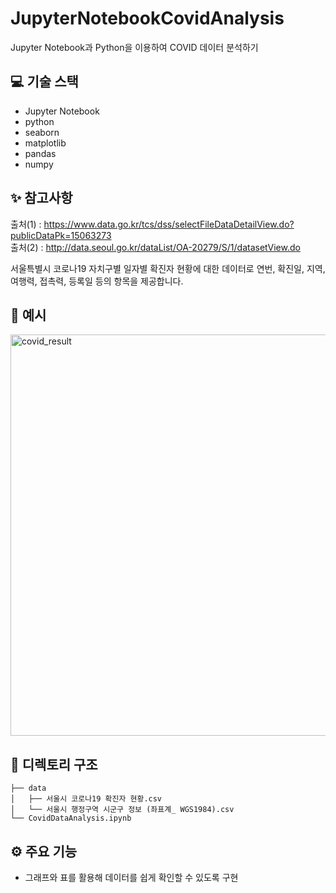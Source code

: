 # JupyterNotebookCovidAnalysis
Jupyter Notebook과 Python을 이용하여 COVID 데이터 분석하기

## 💻 기술 스택

- Jupyter Notebook
- python
- seaborn
- matplotlib
- pandas
- numpy

## ✨ 참고사항

출처(1) : https://www.data.go.kr/tcs/dss/selectFileDataDetailView.do?publicDataPk=15063273<br>
출처(2) : http://data.seoul.go.kr/dataList/OA-20279/S/1/datasetView.do

서울특별시 코로나19 자치구별 일자별 확진자 현황에 대한 데이터로 연번, 확진일, 지역, 여행력, 접촉력, 등록일 등의 항목을 제공합니다.

## 📄 예시

<img width="642" alt="covid_result" src="https://user-images.githubusercontent.com/81430564/133889262-c548b52d-95f0-413d-9c48-3fa5c842dab2.PNG">


## 🌲 디렉토리 구조

```
├── data
│   ├── 서울시 코로나19 확진자 현황.csv
│   └── 서울시 행정구역 시군구 정보 (좌표계_ WGS1984).csv
└── CovidDataAnalysis.ipynb
``` 

## ⚙️ 주요 기능

- 그래프와 표를 활용해 데이터를 쉽게 확인할 수 있도록 구현

